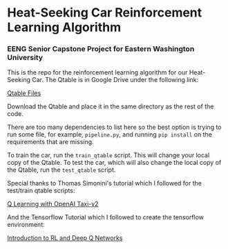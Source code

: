 # Heat-Seeking Car Reinforcement Learning Algorithm
### EENG Senior Capstone Project for Eastern Washington University
This is the repo for the reinforcement learning algorithm for our Heat-Seeking Car.
The Qtable is in Google Drive under the following link:

[Qtable Files](https://drive.google.com/drive/folders/1IwjKeiST-YtoJIAkEPGNqHGjPYd8h5Nw?usp=sharing)

Download the Qtable and place it in the same directory as the rest of the code.

There are too many dependencies to list here so the best option is trying to run some file, for example, `pipeline.py`, and running `pip install` on the requirements that are missing.

To train the car, run the `train_qtable` script. This will change your local copy of the Qtable.
To test the car, which will also change the local copy of the Qtable, run the `test_qtable` script.

Special thanks to Thomas Simonini's tutorial which I followed for the test/train qtable scripts:

[Q Learning with OpenAI Taxi-v2](https://github.com/simoninithomas/Deep_reinforcement_learning_Course/blob/master/Q%20learning/Taxi-v2/Q%20Learning%20with%20OpenAI%20Taxi-v2%20video%20version.ipynb)

And the Tensorflow Tutorial which I followed to create the tensorflow environment:

[Introduction to RL and Deep Q Networks](https://www.tensorflow.org/agents/tutorials/0_intro_rl)